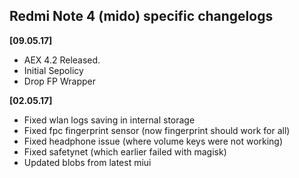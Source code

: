 ## Redmi Note 4 (mido) specific changelogs

**[09.05.17]**
- AEX 4.2 Released.
- Initial Sepolicy
- Drop FP Wrapper

**[02.05.17]**
- Fixed wlan logs saving in internal storage
- Fixed fpc fingerprint sensor (now fingerprint should work for all)
- Fixed headphone issue (where volume keys were not working)
- Fixed safetynet (which earlier failed with magisk)
- Updated blobs from latest miui


